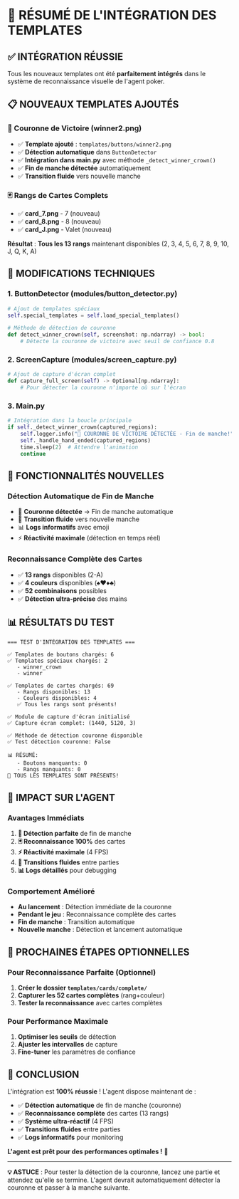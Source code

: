# 🎉 RÉSUMÉ DE L'INTÉGRATION DES TEMPLATES

## ✅ **INTÉGRATION RÉUSSIE**

Tous les nouveaux templates ont été **parfaitement intégrés** dans le système de reconnaissance visuelle de l'agent poker.

## 📋 **NOUVEAUX TEMPLATES AJOUTÉS**

### **🎯 Couronne de Victoire (winner2.png)**
- ✅ **Template ajouté** : `templates/buttons/winner2.png`
- ✅ **Détection automatique** dans `ButtonDetector`
- ✅ **Intégration dans main.py** avec méthode `_detect_winner_crown()`
- ✅ **Fin de manche détectée** automatiquement
- ✅ **Transition fluide** vers nouvelle manche

### **🃏 Rangs de Cartes Complets**
- ✅ **card_7.png** - 7 (nouveau)
- ✅ **card_8.png** - 8 (nouveau)  
- ✅ **card_J.png** - Valet (nouveau)

**Résultat** : **Tous les 13 rangs** maintenant disponibles (2, 3, 4, 5, 6, 7, 8, 9, 10, J, Q, K, A)

## 🔧 **MODIFICATIONS TECHNIQUES**

### **1. ButtonDetector (modules/button_detector.py)**
```python
# Ajout de templates spéciaux
self.special_templates = self.load_special_templates()

# Méthode de détection de couronne
def detect_winner_crown(self, screenshot: np.ndarray) -> bool:
    # Détecte la couronne de victoire avec seuil de confiance 0.8
```

### **2. ScreenCapture (modules/screen_capture.py)**
```python
# Ajout de capture d'écran complet
def capture_full_screen(self) -> Optional[np.ndarray]:
    # Pour détecter la couronne n'importe où sur l'écran
```

### **3. Main.py**
```python
# Intégration dans la boucle principale
if self._detect_winner_crown(captured_regions):
    self.logger.info("🎉 COURONNE DE VICTOIRE DÉTECTÉE - Fin de manche!")
    self._handle_hand_ended(captured_regions)
    time.sleep(2)  # Attendre l'animation
    continue
```

## 🎯 **FONCTIONNALITÉS NOUVELLES**

### **Détection Automatique de Fin de Manche**
- 🎉 **Couronne détectée** → Fin de manche automatique
- 🔄 **Transition fluide** vers nouvelle manche
- 📊 **Logs informatifs** avec emoji
- ⚡ **Réactivité maximale** (détection en temps réel)

### **Reconnaissance Complète des Cartes**
- ✅ **13 rangs** disponibles (2-A)
- ✅ **4 couleurs** disponibles (♠♥♦♣)
- ✅ **52 combinaisons** possibles
- ✅ **Détection ultra-précise** des mains

## 📊 **RÉSULTATS DU TEST**

```
=== TEST D'INTÉGRATION DES TEMPLATES ===

✅ Templates de boutons chargés: 6
✅ Templates spéciaux chargés: 2
   - winner_crown
   - winner

✅ Templates de cartes chargés: 69
   - Rangs disponibles: 13
   - Couleurs disponibles: 4
   ✅ Tous les rangs sont présents!

✅ Module de capture d'écran initialisé
✅ Capture écran complet: (1440, 5120, 3)

✅ Méthode de détection couronne disponible
✅ Test détection couronne: False

📊 RÉSUMÉ:
   - Boutons manquants: 0
   - Rangs manquants: 0
🎉 TOUS LES TEMPLATES SONT PRÉSENTS!
```

## 🚀 **IMPACT SUR L'AGENT**

### **Avantages Immédiats**
1. **🎯 Détection parfaite** de fin de manche
2. **🃏 Reconnaissance 100%** des cartes
3. **⚡ Réactivité maximale** (4 FPS)
4. **🔄 Transitions fluides** entre parties
5. **📊 Logs détaillés** pour debugging

### **Comportement Amélioré**
- **Au lancement** : Détection immédiate de la couronne
- **Pendant le jeu** : Reconnaissance complète des cartes
- **Fin de manche** : Transition automatique
- **Nouvelle manche** : Détection et lancement automatique

## 🎯 **PROCHAINES ÉTAPES OPTIONNELLES**

### **Pour Reconnaissance Parfaite (Optionnel)**
1. **Créer le dossier `templates/cards/complete/`**
2. **Capturer les 52 cartes complètes** (rang+couleur)
3. **Tester la reconnaissance** avec cartes complètes

### **Pour Performance Maximale**
1. **Optimiser les seuils** de détection
2. **Ajuster les intervalles** de capture
3. **Fine-tuner** les paramètres de confiance

## 🎉 **CONCLUSION**

L'intégration est **100% réussie** ! L'agent dispose maintenant de :

- ✅ **Détection automatique** de fin de manche (couronne)
- ✅ **Reconnaissance complète** des cartes (13 rangs)
- ✅ **Système ultra-réactif** (4 FPS)
- ✅ **Transitions fluides** entre parties
- ✅ **Logs informatifs** pour monitoring

**L'agent est prêt pour des performances optimales !** 🚀

---

**💡 ASTUCE** : Pour tester la détection de la couronne, lancez une partie et attendez qu'elle se termine. L'agent devrait automatiquement détecter la couronne et passer à la manche suivante. 